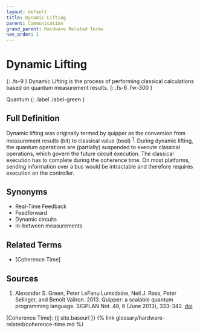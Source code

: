 ```yaml
---
layout: default
title: Dynamic Lifting
parent: Communication
grand_parent: Hardware Related Terms
nav_order: 1
---
```


# Dynamic Lifting
{: .fs-9 }
Dynamic Lifting is the process of performing classical calculations based on quantum measurement results.
{: .fs-6 .fw-300 }

Quantum
{: .label .label-green }

## Full Definition
Dynamic lifting was originally termed by quipper as the conversion from measurement results (bit) to classical value (bool) <sup>[1](#src_1)</sup>.
During dynamic lifting, the quantum operations are (partially) suspended to execute classical operations, which govern the future circuit execution. 
The classical execution has to complete during the coherence time.
On most platforms, sending information over a bus would be intractable and therefore requires execution on the controller.
<!-- ## Examples -->

## Synonyms

- Real-Time Feedback
- Feedforward
- Dynamic circuits
- In-between measurements



## Related Terms

- [Coherence Time]

## Sources
1. Alexander S. Green, Peter LeFanu Lumsdaine, Neil J. Ross, Peter Selinger, and Benoît Valiron. 2013. Quipper: a scalable quantum programming language. SIGPLAN Not. 48, 6 (June 2013), 333–342. [doi](https://doi.org/10.1145/2499370.2462177)<a href="#src_1"></a>

[Coherence Time]: {{ site.baseurl }} {% link glossary/hardware-related/coherence-time.md %}

